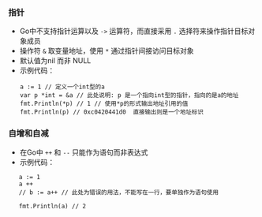 ### __指针__
- Go中不支持指针运算以及 `->` 运算符，而直接采用 `.` 选择符来操作指针目标对象成员
- 操作符 `&` 取变量地址，使用 `*` 通过指针间接访问目标对象
- 默认值为nil 而非 NULL
- 示例代码：
  ```
  a := 1 // 定义一个int型的a
  var p *int = &a // 此处说明: p 是一个指向int型的指针，指向的是a的地址
  fmt.Println(*p) // 1 // 使用*p的形式输出地址引用的值
  fmt.Println(p) // 0xc0420441d0  直接输出则是一个地址标识

  ```

### __自增和自减__
- 在Go中 `++` 和 `--` 只能作为语句而非表达式
- 示例代码：
 ```
    a := 1
    a ++
    // b := a++ // 此处为错误的用法，不能写在一行，要单独作为语句使用

    fmt.Println(a) // 2
 ```